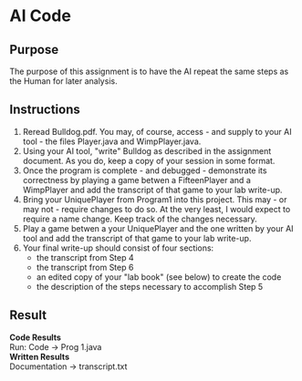 # AI Code

## Purpose 
The purpose of this assignment is to have the AI repeat the same steps as the Human for later analysis.

## Instructions 
1. Reread Bulldog.pdf. You may, of course, access - and supply to your AI tool - the files Player.java and WimpPlayer.java.
2. Using your AI tool, "write" Bulldog as described in the assignment document. As you do, keep a copy of your session in some format.
3. Once the program is complete - and debugged - demonstrate its correctness by playing a game betwen a FifteenPlayer and a WimpPlayer and add the transcript of that game to your lab write-up.
4. Bring your UniquePlayer from Program1 into this project. This may - or may not - require changes to do so. At the very least, I would expect to require a name change. Keep track of the changes necessary.
5. Play a game betwen a your UniquePlayer and the one written by your AI tool and add the transcript of that game to your lab write-up.
6. Your final write-up should consist of four sections:
   - the transcript from Step 4  
   - the transcript from Step 6  
   - an edited copy of your "lab book" (see below) to create the code  
   - the description of the steps necessary to accomplish Step 5

## Result
**Code Results**  
Run: Code -> Prog 1.java  
**Written Results**  
Documentation -> transcript.txt 


